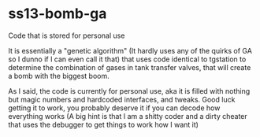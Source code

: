 ss13-bomb-ga
============
Code that is stored for personal use

It is essentially a "genetic algorithm" (It hardly uses any of the quirks of GA so I dunno if I can even call it that)
that uses code identical to tgstation to determine the combination of gases in tank transfer valves, that will create a bomb
with the biggest boom.

As I said, the code is currently for personal use, aka it is filled with nothing but magic numbers and hardcoded
interfaces, and tweaks. Good luck getting it to work, you probably deserve it if you can decode how everything works
(A big hint is that I am a shitty coder and a dirty cheater that uses the debugger to get things to work how I want it)
